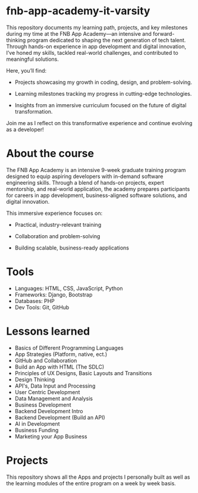 # fnb-app-academy-it-varsity

This repository documents my learning path, projects, and key milestones during my time at the FNB App Academy—an intensive and forward-thinking program dedicated to shaping the next generation of tech talent. Through hands-on experience in app development and digital innovation, I’ve honed my skills, tackled real-world challenges, and contributed to meaningful solutions.

Here, you’ll find:

- Projects showcasing my growth in coding, design, and problem-solving.

- Learning milestones tracking my progress in cutting-edge technologies.

- Insights from an immersive curriculum focused on the future of digital transformation.

Join me as I reflect on this transformative experience and continue evolving as a developer!

# About the course

The FNB App Academy is an intensive 9-week graduate training program designed to equip aspiring developers with in-demand software engineering skills. Through a blend of hands-on projects, expert mentorship, and real-world application, the academy prepares participants for careers in app development, business-aligned software solutions, and digital innovation.

This immersive experience focuses on:

- Practical, industry-relevant training

- Collaboration and problem-solving

- Building scalable, business-ready applications

# Tools

- Languages: HTML, CSS, JavaScript, Python
- Frameworks: Django, Bootstrap
- Databases: PHP
- Dev Tools: Git, GitHub

# Lessons learned

- Basics of Different Programming Languages
- App Strategies (Platform, native, ect.)
- GitHub and Collaboration
- Build an App with HTML (The SDLC)
- Principles of UX Designs, Basic Layouts and Transitions
- Design Thinking
- API's, Data Input and Processing
- User Centric Development
- Data Management and Analysis
- Business Development
- Backend Development Intro
- Backend Development (Build an API)
- AI in Development
- Business Funding
- Marketing your App Business

# Projects

This repository shows all the Apps and projects I personally built as well as the learning modules of the entire program on a week by week basis.
